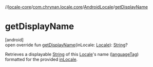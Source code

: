 //[locale-core](../../../index.md)/[com.chrynan.locale.core](../index.md)/[AndroidLocale](index.md)/[getDisplayName](get-display-name.md)

# getDisplayName

[android]\
open override fun [getDisplayName](get-display-name.md)(inLocale: [Locale](../-locale/index.md#-1762194833%2FExtensions%2F-362537344)): [String](https://kotlinlang.org/api/latest/jvm/stdlib/kotlin/-string/index.html)?

Retrieves a displayable [String](https://kotlinlang.org/api/latest/jvm/stdlib/kotlin/-string/index.html) of this [Locale](../-locale/index.md#-1762194833%2FExtensions%2F-362537344)'s name ([languageTag](language-tag.md)) formatted for the provided [inLocale](get-display-name.md).
